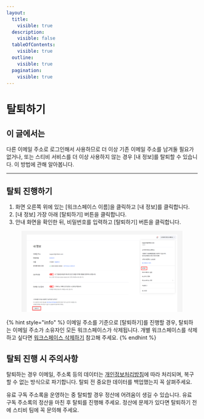 ```yaml
---
layout:
  title:
    visible: true
  description:
    visible: false
  tableOfContents:
    visible: true
  outline:
    visible: true
  pagination:
    visible: true
---
```


# 탈퇴하기

## 이 글에서는 <a href="#h_01hfe7gr55d2z50y7mjr1d198b" id="h_01hfe7gr55d2z50y7mjr1d198b"></a>

다른 이메일 주소로 로그인해서 사용하므로 더 이상 기존 이메일 주소를 남겨둘 필요가 없거나, 또는 스티비 서비스를 더 이상 사용하지 않는 경우 \[내 정보]를 탈퇴할 수 있습니다. 이 방법에 관해 알아봅니다.

***

## &#x20;탈퇴 진행하기

1. 화면 오른쪽 위에 있는 \[워크스페이스 이름]을 클릭하고 \[내 정보]를 클릭합니다.
2. \[내 정보] 가장 아래 \[탈퇴하기] 버튼을 클릭합니다.
3. 안내 화면을 확인한 뒤, 비밀번호를 입력하고 \[탈퇴하기] 버튼을 클릭합니다.

<figure><img src="../../.gitbook/assets/탈퇴하기 (1).png" alt=""><figcaption></figcaption></figure>

{% hint style="info" %}
이메일 주소를 기준으로 \[탈퇴하기]를 진행할 경우, 탈퇴하는 이메일 주소가 소유자인 모든 워크스페이스가 삭제됩니다. 개별 워크스페이스를 삭제하고 싶다면 [워크스페이스 삭제하기](../settings/delete.md) 참고해 주세요.
{% endhint %}



## 탈퇴 진행 시 주의사항 <a href="#h_01hfx35jw1vww04whrp5zk32vx" id="h_01hfx35jw1vww04whrp5zk32vx"></a>

탈퇴하는 경우 이메일, 주소록 등의 데이터는 [개인정보처리방침](https://policy.stibee.com/privacy)에 따라 처리되며, 복구할 수 없는 방식으로 파기합니다. 탈퇴 전 중요한 데이터를 백업했는지 꼭 살펴주세요.&#x20;

유료 구독 주소록을 운영하는 중 탈퇴할 경우 정산에 어려움이 생길 수 있습니다. 유료 구독 주소록의 정산을 마친 후 탈퇴를 진행해 주세요. 정산에 문제가 있다면 탈퇴하기 전에 스티비 팀에 꼭 문의해 주세요.&#x20;
